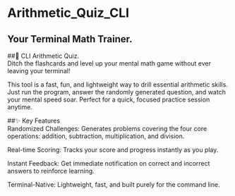 # Arithmetic_Quiz_CLI
 ## Your Terminal Math Trainer.<br> 
##🚀 CLI Arithmetic Quiz. <br>
Ditch the flashcards and level up your mental math game without ever leaving your terminal!

This tool is a fast, fun, and lightweight way to drill essential arithmetic skills. Just run the program, answer the randomly generated question, and watch your mental speed soar. Perfect for a quick, focused practice session anytime.

##✨ Key Features<br>
Randomized Challenges: Generates problems covering the four core operations: addition, subtraction, multiplication, and division.

Real-time Scoring: Tracks your score and progress instantly as you play.

Instant Feedback: Get immediate notification on correct and incorrect answers to reinforce learning.

Terminal-Native: Lightweight, fast, and built purely for the command line.